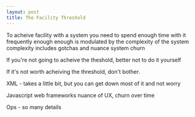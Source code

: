 ```yaml
---
layout: post
title: The Facility Threshold
---
```


To acheive facility with a system
you need to spend enough time with it
frequently enough
enough is modulated by the complexity of the system
complexity includes gotchas and nuance
system churn

If you're not going to acheive the theshold,
better not to do it yourself

If it's not worth acheiving the threshold,
don't bother.

XML - takes a little bit,
but you can get down most of it and not worry

Javascript web frameworks
nuance of UX, churn over time

Ops - so many details
